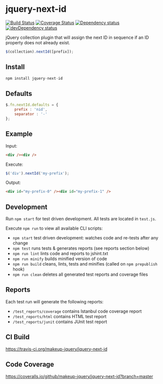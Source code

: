 # jquery-next-id

<p>
    <a href="https://travis-ci.org/makeup-jquery/jquery-next-id"><img src="https://api.travis-ci.org/makeup-jquery/jquery-next-id.svg?branch=master" alt="Build Status" /></a>
    <a href='https://coveralls.io/github/makeup-jquery/jquery-next-id?branch=master'><img src='https://coveralls.io/repos/makeup-jquery/jquery-next-id/badge.svg?branch=master&service=github' alt='Coverage Status' /></a>
    <a href="https://david-dm.org/makeup-jquery/jquery-next-id"><img src="https://david-dm.org/makeup-jquery/jquery-next-id.svg" alt="Dependency status" /></a>
    <a href="https://david-dm.org/makeup-jquery/jquery-next-id#info=devDependencies"><img src="https://david-dm.org/makeup-jquery/jquery-next-id/dev-status.svg" alt="devDependency status" /></a>
</p>

jQuery collection plugin that will assign the next ID in sequence if an ID property does not already exist.

```js
$(collection).nextId([prefix]);
```

## Install

```js
npm install jquery-next-id
```
## Defaults

```js
$.fn.nextId.defaults = {
    prefix : 'nid',
    separator : '-'
};
```

## Example

Input:

```html
<div /><div />
```

Execute:

```js
$('div').nextId('my-prefix');
```

Output:

```html
<div id="my-prefix-0" /><div id="my-prefix-1" />
```

## Development

Run `npm start` for test driven development. All tests are located in `test.js`.

Execute `npm run` to view all available CLI scripts:

* `npm start` test driven development: watches code and re-tests after any change
* `npm test` runs tests & generates reports (see reports section below)
* `npm run lint` lints code and reports to jshint.txt
* `npm run minify` builds minified version of code
* `npm run build` cleans, lints, tests and minifies (called on `npm prepublish` hook)
* `npm run clean` deletes all generated test reports and coverage files

## Reports

Each test run will generate the following reports:

* `/test_reports/coverage` contains Istanbul code coverage report
* `/test_reports/html` contains HTML test report
* `/test_reports/junit` contains JUnit test report

## CI Build

https://travis-ci.org/makeup-jquery/jquery-next-id

## Code Coverage

https://coveralls.io/github/makeup-jquery/jquery-next-id?branch=master
